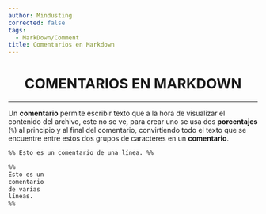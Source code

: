 ```yaml
---
author: Mindusting
corrected: false
tags:
  - MarkDown/Comment
title: Comentarios en Markdown
---
```


<h1 align="center">COMENTARIOS EN MARKDOWN</h1>

---

Un **comentario** permite escribir texto que a la hora de visualizar el contenido del archivo, este no se ve, para crear uno se usa dos **porcentajes** (`%`) al principio y al final del comentario, convirtiendo todo el texto que se encuentre entre estos dos grupos de caracteres en un **comentario**.

```md
%% Esto es un comentario de una línea. %%

%%
Esto es un
comentario
de varias
líneas.
%%
```
